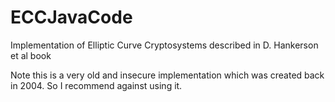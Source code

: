 # ECCJavaCode
Implementation of Elliptic Curve Cryptosystems described in D. Hankerson et al book

Note this is a very old and insecure implementation which was created back in 2004. So I recommend against using it.

